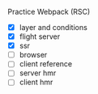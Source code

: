 Practice Webpack (RSC)

- [x] layer and conditions
- [x] flight server
- [x] ssr
- [ ] browser
- [ ] client reference
- [ ] server hmr
- [ ] client hmr
